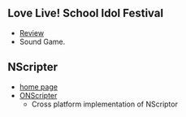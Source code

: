 ## Love Live! School Idol Festival
* [Review](http://d.hatena.ne.jp/gravit/20130415/1366068704)
* Sound Game.

## NScripter
* [home page](http://www.nscripter.com/)
* [ONScripter](http://onscripter.sourceforge.jp/onscripter.html)
  * Cross platform implementation of NScriptor